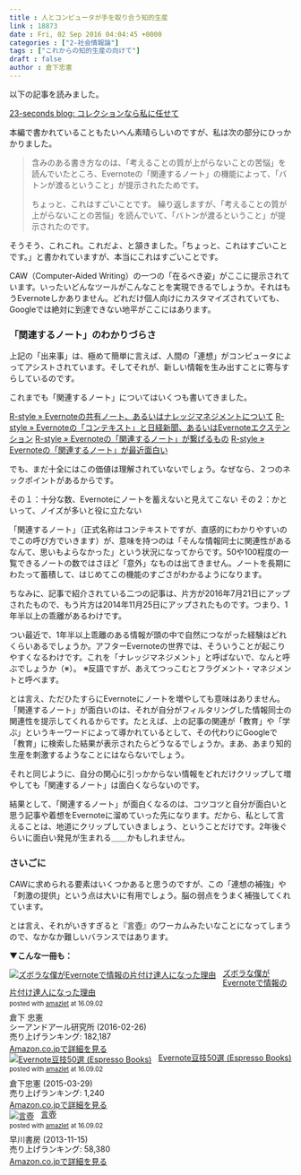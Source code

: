 ```yaml
---
title : 人とコンピュータが手を取り合う知的生産
link : 18873
date : Fri, 02 Sep 2016 04:04:45 +0000
categories : ["2-社会情報論"]
tags : ["これからの知的生産の向けて"]
draft : false
author : 倉下忠憲
---
```


以下の記事を読みました。

<a href="http://23secblog.blogspot.jp/2016/08/blog-post.html">23-seconds blog: コレクションなら私に任せて</a>

本編で書かれていることもたいへん素晴らしいのですが、私は次の部分にひっかかりました。

<blockquote>
含みのある書き方なのは、「考えることの質が上がらないことの苦悩」を読んでいたところ、Evernoteの「関連するノート」の機能によって、「バトンが渡るということ」が提示されたためです。

ちょっと、これはすごいことです。
繰り返しますが、「考えることの質が上がらないことの苦悩」を読んでいて、「バトンが渡るということ」が提示されたのです。
</blockquote>

そうそう、これこれ。これだよ、と頷きました。「ちょっと、これはすごいことです。」と書かれていますが、本当にこれはすごいことです。

CAW（Computer-Aided Writing）の一つの「在るべき姿」がここに提示されています。いったいどんなツールがこんなことを実現できるでしょうか。それはもうEvernoteしかありません。どれだけ個人向けにカスタマイズされていても、Googleでは絶対に到達できない地平がここにはあります。

<h3>「関連するノート」のわかりづらさ</h3>

上記の「出来事」は、極めて簡単に言えば、人間の「連想」がコンピュータによってアシストされています。そしてそれが、新しい情報を生み出すことに寄与すらしているのです。

これまでも「関連するノート」についてはいくつも書いてきました。

<a href="https://rashita.net/blog/?p=8810">R-style » Evernoteの共有ノート、あるいはナレッジマネジメントについて</a>
<a href="https://rashita.net/blog/?p=14807">R-style » Evernoteの「コンテキスト」と日経新聞、あるいはEvernoteエクステンション</a>
<a href="https://rashita.net/blog/?p=11940">R-style » Evernoteの「関連するノート」が繋げるもの</a>
<a href="https://rashita.net/blog/?p=10042">R-style » Evernoteの「関連するノート」が最近面白い</a>

でも、まだ十全にはこの価値は理解されていないでしょう。なぜなら、２つのネックポイントがあるからです。

その１：十分な数、Evernoteにノートを蓄えないと見えてこない
その２：かといって、ノイズが多いと役に立たない

「関連するノート」（正式名称はコンテキストですが、直感的にわかりやすいのでこの呼び方でいきます）が、意味を持つのは「そんな情報同士に関連性があるなんて、思いもよらなかった」という状況になってからです。50や100程度の一覧できるノートの数ではさほど「意外」なものは出てきません。ノートを長期にわたって蓄積して、はじめてこの機能のすごさがわかるようになります。

ちなみに、記事で紹介されている二つの記事は、片方が2016年7月21日にアップされたもので、もう片方は2014年11月25日にアップされたものです。つまり、1年半以上の乖離があるわけです。

つい最近で、1年半以上乖離のある情報が頭の中で自然につながった経験はどれくらいあるでしょうか。アフターEvernoteの世界では、そういうことが起こりやすくなるわけです。これを「ナレッジマネジメント」と呼ばないで、なんと呼ぶでしょうか（※）。
※反語ですが、あえてつっこむとフラグメント・マネジメントと呼べます。

とは言え、ただひたすらにEvernoteにノートを増やしても意味はありません。「関連するノート」が面白いのは、それが自分がフィルタリングした情報同士の関連性を提示してくれるからです。たとえば、上の記事の関連が「教育」や「学ぶ」というキーワードによって導かれているとして、その代わりにGoogleで「教育」に検索した結果が表示されたらどうなるでしょうか。まあ、あまり知的生産を刺激するようなことにはならないでしょう。

それと同じように、自分の関心に引っかからない情報をどれだけクリップして増やしても「関連するノート」は面白くならないのです。

結果として、「関連するノート」が面白くなるのは、コツコツと自分が面白いと思う記事や着想をEvernoteに溜めていった先になります。だから、私として言えることは、地道にクリップしていきましょう、ということだけです。2年後ぐらいに面白い発見が生まれる＿＿かもしれません。

<h3>さいごに</h3>

CAWに求められる要素はいくつかあると思うのですが、この「連想の補強」や「刺激の提供」という点は大いに有用でしょう。脳の弱点をうまく補強してくれています。

とは言え、それがいきすぎると『言壺』のワーカムみたいなことになってしまうので、なかなか難しいバランスではあります。

<strong>▼こんな一冊も：</strong>

<div class="amazlet-box" style="margin-bottom:0px;"><div class="amazlet-image" style="float:left;margin:0px 12px 1px 0px;"><a href="http://www.amazon.co.jp/exec/obidos/ASIN/4863541953/rashita1000-22/ref=nosim/" name="amazletlink" target="_blank"><img src="http://ecx.images-amazon.com/images/I/515rWUhPqbL._SL160_.jpg" alt="ズボラな僕がEvernoteで情報の片付け達人になった理由" style="border: none;" /></a></div><div class="amazlet-info" style="line-height:120%; margin-bottom: 10px"><div class="amazlet-name" style="margin-bottom:10px;line-height:120%"><a href="http://www.amazon.co.jp/exec/obidos/ASIN/4863541953/rashita1000-22/ref=nosim/" name="amazletlink" target="_blank">ズボラな僕がEvernoteで情報の片付け達人になった理由</a><div class="amazlet-powered-date" style="font-size:80%;margin-top:5px;line-height:120%">posted with <a href="http://www.amazlet.com/" title="amazlet" target="_blank">amazlet</a> at 16.09.02</div></div><div class="amazlet-detail">倉下 忠憲 <br />シーアンドアール研究所 (2016-02-26)<br />売り上げランキング: 182,187<br /></div><div class="amazlet-sub-info" style="float: left;"><div class="amazlet-link" style="margin-top: 5px"><a href="http://www.amazon.co.jp/exec/obidos/ASIN/4863541953/rashita1000-22/ref=nosim/" name="amazletlink" target="_blank">Amazon.co.jpで詳細を見る</a></div></div></div><div class="amazlet-footer" style="clear: left"></div></div>

<div class="amazlet-box" style="margin-bottom:0px;"><div class="amazlet-image" style="float:left;margin:0px 12px 1px 0px;"><a href="http://www.amazon.co.jp/exec/obidos/ASIN/B00VEEJ9XU/rashita1000-22/ref=nosim/" name="amazletlink" target="_blank"><img src="http://ecx.images-amazon.com/images/I/41oyLdAhfmL._SL160_.jpg" alt="Evernote豆技50選 (Espresso Books)" style="border: none;" /></a></div><div class="amazlet-info" style="line-height:120%; margin-bottom: 10px"><div class="amazlet-name" style="margin-bottom:10px;line-height:120%"><a href="http://www.amazon.co.jp/exec/obidos/ASIN/B00VEEJ9XU/rashita1000-22/ref=nosim/" name="amazletlink" target="_blank">Evernote豆技50選 (Espresso Books)</a><div class="amazlet-powered-date" style="font-size:80%;margin-top:5px;line-height:120%">posted with <a href="http://www.amazlet.com/" title="amazlet" target="_blank">amazlet</a> at 16.09.02</div></div><div class="amazlet-detail">倉下忠憲 (2015-03-29)<br />売り上げランキング: 1,240<br /></div><div class="amazlet-sub-info" style="float: left;"><div class="amazlet-link" style="margin-top: 5px"><a href="http://www.amazon.co.jp/exec/obidos/ASIN/B00VEEJ9XU/rashita1000-22/ref=nosim/" name="amazletlink" target="_blank">Amazon.co.jpで詳細を見る</a></div></div></div><div class="amazlet-footer" style="clear: left"></div></div>

<div class="amazlet-box" style="margin-bottom:0px;"><div class="amazlet-image" style="float:left;margin:0px 12px 1px 0px;"><a href="http://www.amazon.co.jp/exec/obidos/ASIN/B00GJMUQJ8/rashita1000-22/ref=nosim/" name="amazletlink" target="_blank"><img src="http://ecx.images-amazon.com/images/I/41wFtf5fsbL._SL160_.jpg" alt="言壺" style="border: none;" /></a></div><div class="amazlet-info" style="line-height:120%; margin-bottom: 10px"><div class="amazlet-name" style="margin-bottom:10px;line-height:120%"><a href="http://www.amazon.co.jp/exec/obidos/ASIN/B00GJMUQJ8/rashita1000-22/ref=nosim/" name="amazletlink" target="_blank">言壺</a><div class="amazlet-powered-date" style="font-size:80%;margin-top:5px;line-height:120%">posted with <a href="http://www.amazlet.com/" title="amazlet" target="_blank">amazlet</a> at 16.09.02</div></div><div class="amazlet-detail">早川書房 (2013-11-15)<br />売り上げランキング: 58,380<br /></div><div class="amazlet-sub-info" style="float: left;"><div class="amazlet-link" style="margin-top: 5px"><a href="http://www.amazon.co.jp/exec/obidos/ASIN/B00GJMUQJ8/rashita1000-22/ref=nosim/" name="amazletlink" target="_blank">Amazon.co.jpで詳細を見る</a></div></div></div><div class="amazlet-footer" style="clear: left"></div></div>

